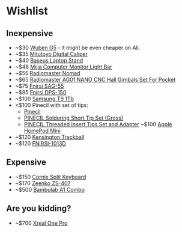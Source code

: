 # Wishlist

## Inexpensive

- ~$30 [Wuben G5](https://www.wubenlight.com/products/wuben-g5-edc-light) - it might be even cheaper on Ali.
- ~$35 [Mitutoyo Digital Caliper](https://www.aliexpress.com/item/1005008798461422.html)
- ~$40 [Baseus Laptop Stand](https://www.aliexpress.com/item/1005006863950054.html)
- ~$48 [Mijia Computer Monitor Light Bar](https://www.aliexpress.com/item/1005006904690207.html)
- ~$55 [Radiomaster Nomad](https://www.aliexpress.com/item/1005008089279744.html)
- ~$65 [Radiomaster AG01 NANO CNC Hall Gimbals Set For Pocket](https://www.aliexpress.com/item/1005008114193145.html)
- ~$75 [Fnirsi SAG-55](https://www.aliexpress.com/item/1005008672384738.html)
- ~$85 [Fnirsi DPS-150](https://www.aliexpress.com/item/1005007615454524.html)
- ~$100 [Samsung T9 1Tb](https://www.samsung.com/us/computing/memory-storage/portable-solid-state-drives/portable-ssd-t9-usb-3-2-1tb-black-mu-pg1t0b-am/)
- <$100 Pinecil with set of tips:
  - [Pinecil](https://pine64.com/product/pinecil-smart-mini-portable-soldering-iron/)
  - [PINECIL Soldering Short Tip Set (Gross)](https://pine64.com/product/pinecil-soldering-short-tip-set-gross/)
  - [PINECIL Threaded Insert Tips Set and Adapter](https://pine64.com/product/pinecil-threaded-insert-tips-set-and-adapter/)
  ~$100 [Apple HomePod Mini](https://www.apple.com/homepod/)
- ~$120 [Kensington Trackball](https://www.kensington.com/p/products/electronic-control-solutions/trackball-products/slimblade-pro-trackball/)
- ~$120 [FNIRSI-1013D](https://www.aliexpress.com/item/4000861098295.html)

## Expensive

- ~$150 [Cornix Split Keyboard](https://www.aliexpress.com/item/1005009384037659.html)
- ~$170 [Zeenko ZS-407](https://www.aliexpress.com/item/1005008327590010.html)
- ~$500 [Bambulab A1 Combo](https://us.store.bambulab.com/products/a1?id=579550514255634440)

## Are you kidding?

- ~$700 [Xreal One Pro](https://us.shop.xreal.com/products/xreal-one-pro)

